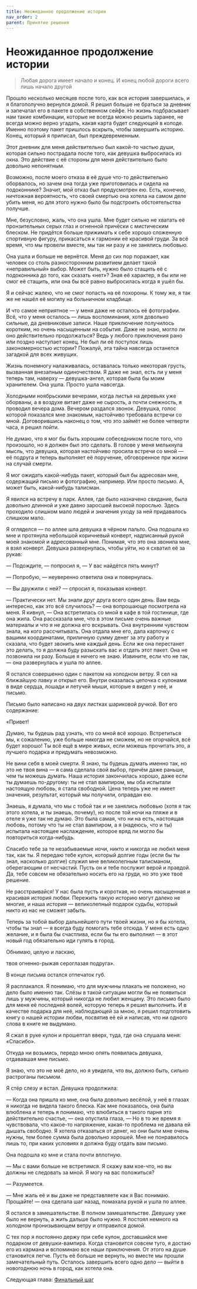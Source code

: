 ```yaml
---
title: Неожиданное продолжение истории
nav_order: 2
parent: Принятие решения
---
```


# Неожиданное продолжение истории

> Любая дорога имеет начало и конец.  И конец любой дороги всего лишь
> начало другой


Прошло несколько месяцев после того, как вся история завершилась, и я
благополучно вернулся домой.  Я решил больше не браться за дневник и
запечатал его в пакете в собственном сейфе.  Но жизнь подбрасывает нам
такие комбинации, которые не всегда можно решить заранее, не всегда
можно верно угадать, какая карта будет следующей в колоде.  Именно
поэтому пакет пришлось вскрыть, чтобы завершить историю.  Конец,
который я приписал, был преждевременным.

Этот дневник для меня действительно был какой-то частью души, которая
сильно пострадала после того, как девушка выбросилась из окна.  Это
действие с её стороны для меня действительно было довольно непонятным.

Возможно, после моего отказа в её душе что-то действительно
оборвалось, но зачем она тогда уже приготовилась и сидела на
подоконнике?  Значит, мой отказ был предусмотрен ею.  Есть, конечно,
ничтожная вероятность, что своей смертью она хотела на самом деле
убить меня, но для этого нужно было бы подстроить обстоятельства
получше.

Мне, безусловно, жаль, что она ушла.  Мне будет сильно не хватать её
пронзительных серых глаз и огненной причёски с мистическим блеском.
Не придётся больше прижимать к себе хорошо сложенную спортивную
фигуру, прикасаться к гармонии её красивой груди.  За всё время, что
мы провели вместе, мы так ни разу и не занялись любовью.

Она ушла и больше не вернётся.  Меня до сих пор поражает, как человек
со столь разносторонним развитием делает такой «неправильный» выбор.
Может быть, нужно было стащить её с подоконника до того, как сказать
«нет»?  Зная её характер, я бы или не смог её стащить, или она бы всё
равно выбросилась когда я ушёл бы.

Я и сейчас жалею, что не смог попасть на её похороны.  К тому же, я
так же не нашёл её могилу на больничном кладбище.

И что самое неприятное — у меня даже не осталось её фотографии.  Всё,
что у меня осталось — лишь воспоминания, хотя довольно сильные, да
дневниковые записи.  Наше приключение получилось коротким, но очень
насыщенным на события.  Даже не знаю, могло ли оно действительно
продолжаться?  Ведь у любого приключения рано или поздно наступает
конец.  Не был ли её поступок лишь закономерностью истории?  Пожалуй,
эта тайна навсегда останется загадкой для всех живущих.

Жизнь понемногу налаживалась, оставалась только некоторая грусть,
вызванная внезапным одиночеством.  Я даже не знал, есть ли у меня
теперь там, наверху — девушка-ангел, которая была бы моим хранителем.
Она ушла.  Просто ушла навсегда.

Холодными ноябрьскими вечерами, когда листья на деревьях уже оборваны,
а в воздухе витает даже не сырость, а почти снежность, я проводил
вечера дома.  Вечером раздался звонок.  Девушка, голос которой
показался мне знакомым, настойчиво требовала встречи со мной.
Договорившись наконец о том, что это займёт не более четверти часа, я
решил пойти.

Не думаю, что я мог бы быть хорошим собеседником после того, что
произошло, но я должен был это сделать.  В голове у меня мелькнула
мысль, что девушка, которая настойчиво просила встречи со мной — её
подруга и теперь выполняет её поручение, обговоренное при жизни на
случай смерти.

Я мог ожидать какой-нибудь пакет, который был бы адресован мне,
содержащий письмо и фотографию, например.  Или просто письмо.  А,
может быть, какой-нибудь талисман.

Я явился на встречу в парк.  Аллея, где было назначено свидание, была
довольно длинной и уже давно заросшей высокой порослью.  Здесь
проходило слишком мало людей и значения уходу за ней придавалось
слишком мало.

Я огляделся — по аллее шла девушка в чёрном пальто.  Она подошла ко
мне и протянула небольшой коричневый конверт, надписанный рукой моей
знакомой и адресованный мне.  Понимая, что это она звонила мне, я взял
конверт.  Девушка развернулась, чтобы уйти, но я схватил её за рукав:

— Подождите, — попросил я, — У вас найдётся пять минут?

— Попробую, — неуверенно ответила она и повернулась.

— Вы дружили с ней? — спросил я, показывая конверт.

— Практически нет.  Мы знали друг друга всего один день.  Вам ведь
интересно, как это всё случилось? — она вопрошающе посмотрела на меня.
Я кивнул, — Она встретилась со мной в кафе в той гостинице, где она
жила.  Она рассказала мне, что в этом письме очень важные материалы и
что я не должна его вскрывать.  Она внутренним чувством знала, на кого
рассчитывать.  Она отдала мне его, дала карточку с вашими
координатами, приличную сумму денег за эту работу и сказала, что будет
звонить мне каждый день.  Если же она перестанет это делать, то я
должна буду разыскать вас и отдать этот пакет.  Она не позвонила ни
разу.  Больше я ничего не знаю.  Извините, если что не так, — она
развернулась и ушла по аллее.

Я остался совершенно один с пакетом на холодном ветру.  Я сел на
ближайшую лавку и открыл его.  Внутри оказалась цепочка с кулонами в
виде сердца, лошади и летучей мыши, которые я видел у неё, и письмо.

Письмо было написано на двух листках шариковой ручкой.  Вот его
содержание:

«Привет!

Думаю, ты будешь рад узнать, что со мной всё хорошо.  Встретиться мы,
к сожалению, уже больше никогда не сможем, но не огорчайся, всё будет
хорошо!  Ты всё ещё в мире живых, если можешь прочитать это, а лучшего
подарка и придумать невозможно.

Не вини себя в моей смерти.  Я знаю, ты будешь думать именно так, но
это не твоя вина — я сама сделала свой выбор, причём даже раньше, чем
ты можешь думать.  Наша история закончилась хорошо, даже если ты
думаешь по-другому: ты не стал вампиром, мы оба испытали настоящую
любовь, я стала свободной.  Цена теперь уже не имеет значения,
результат, который мы получили, оправдан ею.

Знаешь, я думала, что мы с тобой так и не занялись любовью (хотя я так
этого хотела, и ты знаешь, почему), но после той ночи на пляже и в
отеле я уже так не думаю.  Это была самая, что ни на есть, настоящая
любовь, потому что ты не стал вампиром, а я (надеюсь, что и ты)
испытала настоящее наслаждение, которое вряд ли могло бы повториться
когда-нибудь.

Спасибо тебе за те незабываемые ночи, никто и никогда не любил меня
так, как ты.  Я передаю тебе кулон, который долгие годы (если бы ты
знал, насколько долгие) служил мне великолепным талисманом,
оберегающим от несчастий.  Пусть он и тебе послужит верой и правдой.
Да, тебе совсем не обязательно носить его на груди, но это уже твоё
решение.

Не расстраивайся!  У нас была пусть и короткая, но очень насыщенная и
красивая история любви.  Пережить такую историю могут далеко не
многие, и наша история — великолепный подарок судьбы, который никто из
нас не сможет забыть.

Теперь за тобой выбор дальнейшего пути твоей жизни, но я бы хотела,
чтобы ты знал — я всегда буду помогать тебе отсюда.  У меня есть одно
желание, и я была бы счастлива, если бы ты его выполнил — в этот новый
год обязательно иди гулять в город.

Обнимаю, целую и ласкаю,

твоя огненно-рыжая сероглазая подруга».

В конце письма остался отпечаток губ.

Я расплакался.  Я понимаю, что для мужчины плакать не положено, но
дело было именно так.  Слёзы в такой ситуации могли бы не появиться
лишь у мужчины, который никогда не любил женщину.  Это письмо было для
меня её последней волей, которую теперь я решил выполнить.  И в
качестве подарка для неё, наблюдающей за мною, я решил подготовить
книгу о нашей истории любви, посвятив её ей и написав, что ни одного
слова в книге не выдумано.

Я сжал в руке кулон и прошептал вверх, туда, где она слушала меня:
«Спасибо».

Откуда ни возьмись, передо мною опять появилась девушка, отдававшая
мне письмо.

Я знаю, что это не моё дело, но я увидела, что вы, должно быть, сильно
растроганы письмом.

Я стёр слезу и встал.  Девушка продолжила:

— Когда она пришла ко мне, она была довольно весёлой, у неё в глазах я
никогда не видела такого блеска.  Как мне показалось, она была
влюблена и теперь я понимаю, что влюбиться в такого парня это
действительно счастье, — она опустила глаза, — Но в то же время я
чувствовала, что какое-то напряжение, какая-то проблема не давала ей
дышать свободно.  Я хотела отказаться от денег, но они были мне очень
нужны, тем более сумма была довольно хорошей.  Мне не понравилось лишь
то, при каких условиях я должна буду отдать вам письмо.

Она подошла ко мне и стала почти вплотную.

— Мы с вами больше не встретимся.  Я скажу вам кое-что, но вы должны
не следовать за мной.  Я могу на вас положиться?

— Разумеется.

— Мне жаль её и вы даже не представляете как я Вас понимаю. Прощайте!
— она сделала шаг назад, помахала рукой и ушла по аллее.

Я остался в замешательстве.  В полном замешательстве.  Девушку уже
было не вернуть, а жить дальше было нужно.  Я постоял немного на
холодном пронизывающем ветру и отправился домой.

С тех пор я постоянно держу при себе кулон, доставшийся мне подарком
от девушки-вампира.  Когда становится совсем туго, я достаю его из
кармана и вспоминаю все наши приключения.  От этого на душе становится
легче.  Пусть её больше не вернуть, но вместе мы прошли замечательный
путь.  Осталось завершить всего одно дело — выйти в новогоднюю ночь в
город, как хотела она.

Следующая глава: <a href="{{ site.baseurl }}{% link 7-choice/3-final.md %}">Финальный шаг</a>

